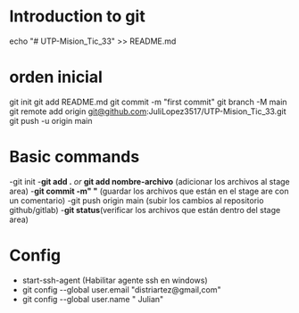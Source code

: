 # Introduction to git

echo "# UTP-Mision_Tic_33" >> README.md

# orden inicial

git init
git add README.md
git commit -m "first commit"
git branch -M main
git remote add origin git@github.com:JuliLopez3517/UTP-Mision_Tic_33.git
git push -u origin main

# Basic commands

-git init
-<strong>git add .</strong> <i>or</i> <strong>git add nombre-archivo</strong> (adicionar los
archivos al stage area)
-<strong>git commit -m" "</strong> (guardar los archivos que están en el stage are  con un comentario)
-git push origin main (subir los cambios al repositorio github/gitlab)
-<strong>git status</strong>(verificar los archivos que están dentro del stage area)

# Config
- start-ssh-agent (Habilitar agente ssh en windows)
- git config --global user.email "distriartez@gmail,com"
- git config --global user.name " Julian"
